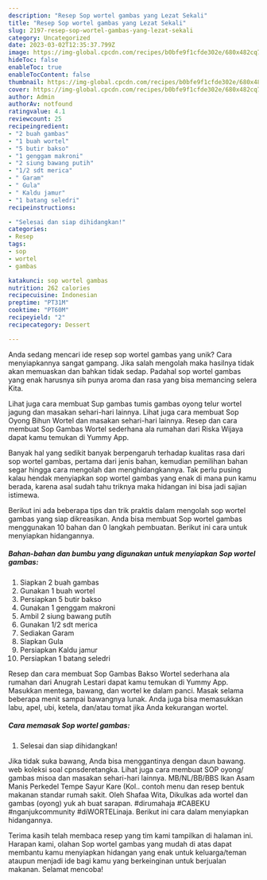 ```yaml
---
description: "Resep Sop wortel gambas yang Lezat Sekali"
title: "Resep Sop wortel gambas yang Lezat Sekali"
slug: 2197-resep-sop-wortel-gambas-yang-lezat-sekali
category: Uncategorized
date: 2023-03-02T12:35:37.799Z
image: https://img-global.cpcdn.com/recipes/b0bfe9f1cfde302e/680x482cq70/sop-wortel-gambas-foto-resep-utama.jpg
hideToc: false
enableToc: true
enableTocContent: false
thumbnail: https://img-global.cpcdn.com/recipes/b0bfe9f1cfde302e/680x482cq70/sop-wortel-gambas-foto-resep-utama.jpg
cover: https://img-global.cpcdn.com/recipes/b0bfe9f1cfde302e/680x482cq70/sop-wortel-gambas-foto-resep-utama.jpg
author: Admin
authorAv: notfound
ratingvalue: 4.1
reviewcount: 25
recipeingredient:
- "2 buah gambas"
- "1 buah wortel"
- "5 butir bakso"
- "1 genggam makroni"
- "2 siung bawang putih"
- "1/2 sdt merica"
- " Garam"
- " Gula"
- " Kaldu jamur"
- "1 batang seledri"
recipeinstructions:

- "Selesai dan siap dihidangkan!"
categories:
- Resep
tags:
- sop
- wortel
- gambas

katakunci: sop wortel gambas 
nutrition: 262 calories
recipecuisine: Indonesian
preptime: "PT31M"
cooktime: "PT60M"
recipeyield: "2"
recipecategory: Dessert

---
```





Anda sedang mencari ide resep sop wortel gambas yang unik? Cara menyiapkannya sangat gampang. Jika salah mengolah maka hasilnya tidak akan memuaskan dan bahkan tidak sedap. Padahal sop wortel gambas yang enak harusnya sih punya aroma dan rasa yang bisa memancing selera Kita.





Lihat juga cara membuat Sup gambas tumis gambas oyong telur wortel jagung dan masakan sehari-hari lainnya. Lihat juga cara membuat Sop Oyong Bihun Wortel dan masakan sehari-hari lainnya. Resep dan cara membuat Sop Gambas Wortel sederhana ala rumahan dari Riska Wijaya dapat kamu temukan di Yummy App.

Banyak hal yang sedikit banyak berpengaruh terhadap kualitas rasa dari sop wortel gambas, pertama dari jenis bahan, kemudian pemilihan bahan segar hingga cara mengolah dan menghidangkannya. Tak perlu pusing kalau hendak menyiapkan sop wortel gambas yang enak di mana pun kamu berada, karena asal sudah tahu triknya maka hidangan ini bisa jadi sajian istimewa.






Berikut ini ada beberapa tips dan trik praktis dalam mengolah sop wortel gambas yang siap dikreasikan. Anda bisa membuat Sop wortel gambas menggunakan 10 bahan dan 0 langkah pembuatan. Berikut ini cara untuk menyiapkan hidangannya.

<!--inarticleads1-->

##### Bahan-bahan dan bumbu yang digunakan untuk menyiapkan Sop wortel gambas:

1. Siapkan 2 buah gambas
1. Gunakan 1 buah wortel
1. Persiapkan 5 butir bakso
1. Gunakan 1 genggam makroni
1. Ambil 2 siung bawang putih
1. Gunakan 1/2 sdt merica
1. Sediakan  Garam
1. Siapkan  Gula
1. Persiapkan  Kaldu jamur
1. Persiapkan 1 batang seledri


Resep dan cara membuat Sop Gambas Bakso Wortel sederhana ala rumahan dari Anugrah Lestari dapat kamu temukan di Yummy App. Masukkan mentega, bawang, dan wortel ke dalam panci. Masak selama beberapa menit sampai bawangnya lunak. Anda juga bisa memasukkan labu, apel, ubi, ketela, dan/atau tomat jika Anda kekurangan wortel. 

<!--inarticleads2-->

##### Cara memasak Sop wortel gambas:


1. Selesai dan siap dihidangkan!

Jika tidak suka bawang, Anda bisa menggantinya dengan daun bawang. web koleksi soal cpnsderetangka. Lihat juga cara membuat SOP oyong/ gambas misoa dan masakan sehari-hari lainnya. MB/NL/BB/BBS Ikan Asam Manis Perkedel Tempe Sayur Kare (Kol.. contoh menu dan resep bentuk makanan standar rumah sakit. Oleh Shafaa Wita, Dikulkas ada wortel dan gambas (oyong) yuk ah buat sarapan. #dirumahaja #CABEKU #nganjukcommunity #diWORTELinaja. Berikut ini cara dalam menyiapkan hidangannya. 

Terima kasih telah membaca resep yang tim kami tampilkan di halaman ini. Harapan kami, olahan Sop wortel gambas yang mudah di atas dapat membantu kamu menyiapkan hidangan yang enak untuk keluarga/teman ataupun menjadi ide bagi kamu yang berkeinginan untuk berjualan makanan. Selamat mencoba!
